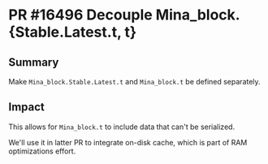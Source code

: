 # PR #16496 Decouple Mina_block.{Stable.Latest.t, t}

## Summary

Make `Mina_block.Stable.Latest.t` and `Mina_block.t` be defined separately.

## Impact

This allows for `Mina_block.t` to include data that can't be serialized.

We'll use it in latter PR to integrate on-disk cache, which is part of RAM optimizations effort.

